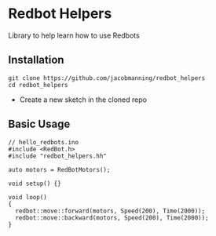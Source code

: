 # Redbot Helpers

Library to help learn how to use Redbots

## Installation
```
git clone https://github.com/jacobmanning/redbot_helpers
cd redbot_helpers
```

+ Create a new sketch in the cloned repo

## Basic Usage
```
// hello_redbots.ino
#include <RedBot.h>
#include "redbot_helpers.hh"

auto motors = RedBotMotors();

void setup() {}

void loop()
{
  redbot::move::forward(motors, Speed(200), Time(2000));
  redbot::move::backward(motors, Speed(200), Time(2000));
}
```
